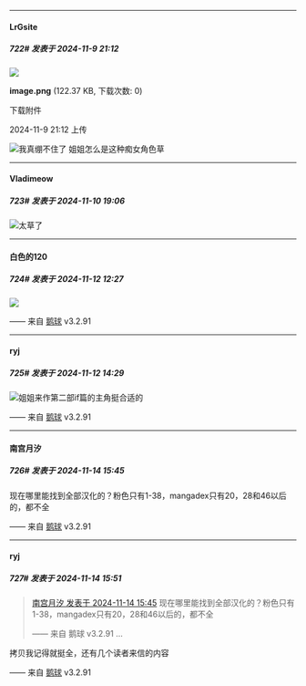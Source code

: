 ﻿
*****

####  LrGsite  
##### 722#       发表于 2024-11-9 21:12

<img src="https://img.saraba1st.com/forum/202411/09/211242mfninfn33e3yhppo.png" referrerpolicy="no-referrer">

<strong>image.png</strong> (122.37 KB, 下载次数: 0)

下载附件

2024-11-9 21:12 上传

<img src="https://static.saraba1st.com/image/smiley/face2017/067.png" referrerpolicy="no-referrer">我真绷不住了 姐姐怎么是这种痴女角色草


*****

####  Vladimeow  
##### 723#       发表于 2024-11-10 19:06

<img src="https://static.saraba1st.com/image/smiley/face2017/067.png" referrerpolicy="no-referrer">太草了


*****

####  白色的120  
##### 724#       发表于 2024-11-12 12:27

<img src="https://p.sda1.dev/20/006ac9e765936dade3a0c3a1c85fcf39/image.jpg" referrerpolicy="no-referrer">

—— 来自 [鹅球](https://www.pgyer.com/GcUxKd4w) v3.2.91


*****

####  ryj  
##### 725#       发表于 2024-11-12 14:29

<img src="https://static.saraba1st.com/image/smiley/face2017/040.png" referrerpolicy="no-referrer">姐姐来作第二部if篇的主角挺合适的

—— 来自 [鹅球](https://www.pgyer.com/GcUxKd4w) v3.2.91


*****

####  南宫月汐  
##### 726#       发表于 2024-11-14 15:45

现在哪里能找到全部汉化的？粉色只有1-38，mangadex只有20，28和46以后的，都不全

—— 来自 [鹅球](https://www.pgyer.com/GcUxKd4w) v3.2.91


*****

####  ryj  
##### 727#       发表于 2024-11-14 15:51

<blockquote><a href="httphttps://bbs.saraba1st.com/2b/forum.php?mod=redirect&amp;goto=findpost&amp;pid=66695810&amp;ptid=1985655" target="_blank">南宫月汐 发表于 2024-11-14 15:45</a>
现在哪里能找到全部汉化的？粉色只有1-38，mangadex只有20，28和46以后的，都不全

—— 来自 鹅球 v3.2.91 ...</blockquote>
拷贝我记得就挺全，还有几个读者来信的内容

—— 来自 [鹅球](https://www.pgyer.com/GcUxKd4w) v3.2.91

